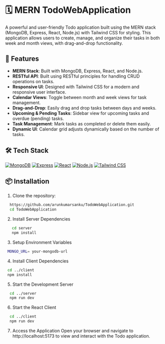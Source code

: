 # 🗓️ MERN TodoWebApplication

A powerful and user-friendly Todo application built using the MERN stack (MongoDB, Express, React, Node.js) with Tailwind CSS for styling. This application allows users to create, manage, and organize their tasks in both week and month views, with drag-and-drop functionality.

## 🚀 Features

- **MERN Stack**: Built with MongoDB, Express, React, and Node.js.
- **RESTful API**: Built using RESTful principles for handling CRUD operations on tasks.
- **Responsive UI**: Designed with Tailwind CSS for a modern and responsive user interface.
- **Calendar Views**: Toggle between month and week views for task management.
- **Drag-and-Drop**: Easily drag and drop tasks between days and weeks.
- **Upcoming & Pending Tasks**: Sidebar view for upcoming tasks and overdue (pending) tasks.
- **Task Management**: Mark tasks as completed or delete them easily.
- **Dynamic UI**: Calendar grid adjusts dynamically based on the number of tasks.

## 🛠️ Tech Stack

 [![MongoDB](https://img.shields.io/badge/-MongoDB-47A248?style=flat&logo=mongodb&logoColor=white)](https://www.mongodb.com/)
 [![Express](https://img.shields.io/badge/-Express.js-000000?style=flat&logo=express&logoColor=white)](https://expressjs.com/)
 [![React](https://img.shields.io/badge/-React-61DAFB?style=flat&logo=react&logoColor=white)](https://reactjs.org/)
 [![Node.js](https://img.shields.io/badge/-Node.js-339933?style=flat&logo=node.js&logoColor=white)](https://nodejs.org/)
 [![Tailwind CSS](https://img.shields.io/badge/-Tailwind%20CSS-38B2AC?style=flat&logo=tailwind-css&logoColor=white)](https://tailwindcss.com/)

## 📦 Installation

1. Clone the repository:
 ```bash
   https://github.com/arunkumarsanku/TodoWebApplication.git
   cd TodoWebApplication
   ```
2. Install Server Dependencies
```bash
   cd server
   npm install
 ```
3. Setup Environment Variables
  ```bash
   MONGO_URL= your-mongodb-url
  ```
4. Install Client Dependencies
  ```bash
   cd ../client
   npm install
  ```
5. Start the Development Server
  ```bash
    cd ../server
    npm run dev
  ```
6. Start the React Client
  ```bash
    cd ../client
    npm run dev
  ```
7. Access the Application
Open your browser and navigate to http://localhost:5173 to view and interact with the Todo application.
